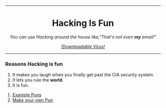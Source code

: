 
<html>
  <head>
    <meta charset="utf-8">
    <title>Puns_Are_fun.org</title>
  </head>
    <hr>
  <body>
    <center>
    <h1>Hacking Is Fun</h1>
    <p><em> You can use Hacking around the house like,"That's not even <strong> my </strong> email!"</em></p>
    <p><a href="https://short-funny.com/best-puns.php"><em>!Downloadable Virus!</em></a></p>
    <hr>
  </center>
    <h3>Reasons Hacking is fun</h3>
    <ol>
      <li>It makes you laugh when you finally get past the CIA security system. </li>
      <li>It lets you rule the <strong>world</strong>. </li>
      <li>It is fun. </li>
    </ol>
    <ol>
      <li><a href="Example Puns.html">Example Puns</a></li>
      <li><a href="Make your own Pun.html">Make your own Pun</a></li>
    </ol>
  </body>
</html>
